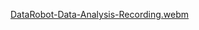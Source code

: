 [DataRobot-Data-Analysis-Recording.webm](https://github.com/omkarnagarkar55/CMPE-255---Data-Mining-Assignments/assets/60735358/c285eeda-1b9e-4f22-9a83-21a9d45875fd)
